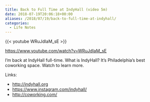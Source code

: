 ```yaml
---
title: Back to Full Time at IndyHall (video 5m)
date: 2018-07-19T20:06:18+00:00
aliases: /2018/07/19/back-to-full-time-at-indyhall/
categories:
  - Life Notes
---
```


{{< youtube WRuJdIaM_sE >}}

<https://www.youtube.com/watch?v=WRuJdIaM_sE>

I&#8217;m back at IndyHall full-time. What is IndyHall? It&#8217;s Philadelphia&#8217;s best coworking space. Watch to learn more.

Links:

- <http://indyhall.org>
- <https://www.instagram.com/indyhall/>
- <http://coworking.com/>

